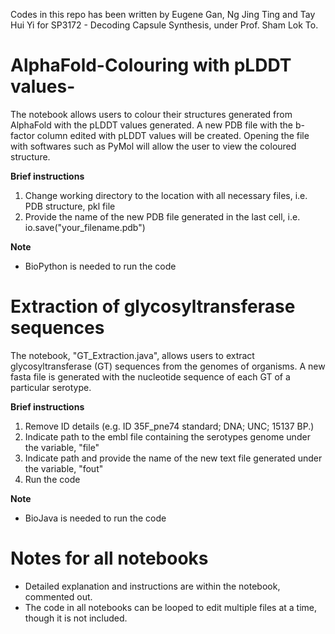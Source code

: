 Codes in this repo has been written by Eugene Gan, Ng Jing Ting and Tay Hui Yi for SP3172 - Decoding Capsule Synthesis, under Prof. Sham Lok To.

# AlphaFold-Colouring with pLDDT values-
The notebook allows users to colour their structures generated from AlphaFold with the pLDDT values generated. 
A new PDB file with the b-factor column edited with pLDDT values will be created. Opening the file with softwares such as PyMol will allow the user to view the coloured structure.

**Brief instructions**
1. Change working directory to the location with all necessary files, i.e. PDB structure, pkl file
2. Provide the name of the new PDB file generated in the last cell, i.e. io.save("your_filename.pdb")

**Note**
- BioPython is needed to run the code 

# Extraction of glycosyltransferase sequences
The notebook, "GT_Extraction.java", allows users to extract glycosyltransferase (GT) sequences from the genomes of organisms. A new fasta file is generated with the nucleotide sequence of each GT of a particular serotype.

**Brief instructions** 
1. Remove ID details (e.g. ID   35F_pne74  standard; DNA; UNC; 15137 BP.)
2. Indicate path to the embl file containing the serotypes genome under the variable, "file" 
3. Indicate path and provide the name of the new text file generated under the variable, "fout"
4. Run the code 

**Note**
- BioJava is needed to run the code 

# Notes for all notebooks 
- Detailed explanation and instructions are within the notebook, commented out.
- The code in all notebooks can be looped to edit multiple files at a time, though it is not included.


